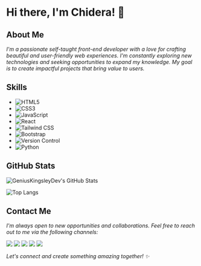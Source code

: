 # <b>Hi there, I'm Chidera! 👋</b>

## About Me

<em>I'm a passionate self-taught front-end developer with a love for crafting beautiful and user-friendly web experiences. I'm constantly exploring new technologies and seeking opportunities to expand my knowledge. My goal is to create impactful projects that bring value to users.</em>

## Skills

- ![HTML5](https://img.shields.io/badge/HTML5-E34F26?style=for-the-badge&logo=html5&logoColor=white)
- ![CSS3](https://img.shields.io/badge/CSS3-1572B6?style=for-the-badge&logo=css3&logoColor=white)
- ![JavaScript](https://img.shields.io/badge/JavaScript-F7DF1E?style=for-the-badge&logo=javascript&logoColor=black)
- ![React](https://img.shields.io/badge/React-61DAFB?style=for-the-badge&logo=react&logoColor=black)
- ![Tailwind CSS](https://img.shields.io/badge/Tailwind%20CSS-38B2AC?style=for-the-badge&logo=tailwind-css&logoColor=white)
- ![Bootstrap](https://img.shields.io/badge/Bootstrap-563D7C?style=for-the-badge&logo=bootstrap&logoColor=white)
- ![Version Control](https://img.shields.io/badge/Version%20Control-F05032?style=for-the-badge&logo=git&logoColor=white)
- ![Python](https://img.shields.io/badge/Python-3776AB?style=for-the-badge&logo=python&logoColor=white)

## GitHub Stats

![GeniusKingsleyDev's GitHub Stats](https://github-readme-stats.vercel.app/api?username=geniuskingsleydev&show_icons=true&theme=radical)

![Top Langs](https://github-readme-stats.vercel.app/api/top-langs/?username=geniuskingsleydev&layout=compact&theme=radical)

## Contact Me

<em>I'm always open to new opportunities and collaborations. Feel free to reach out to me via the following channels:</em>

<a href="mailto:contact@geniuskingsley.dev" target="_blank"><img src="https://img.shields.io/badge/Email-FF0000?style=for-the-badge&logo=mail.ru&logoColor=white"></a>
<a href="https://www.linkedin.com/in/zer0szn" target="_blank"><img src="https://img.shields.io/badge/LinkedIn-0077B5?style=for-the-badge&logo=linkedin&logoColor=white"></a>
<a href="https://geniuskingsley.dev" target="_blank"><img src="https://img.shields.io/badge/Portfolio-000000?style=for-the-badge&logo=react&logoColor=white"></a>
<a href="https://twitter.com/zer0szn4" target="_blank"><img src="https://img.shields.io/badge/Twitter-1DA1F2?style=for-the-badge&logo=twitter&logoColor=white"></a>
<a href="https://discord.com/users/zer0szn" target="_blank"><img src="https://img.shields.io/badge/Discord-7289DA?style=for-the-badge&logo=discord&logoColor=white"></a>

<em>Let's connect and create something amazing together! ✨
</em>
